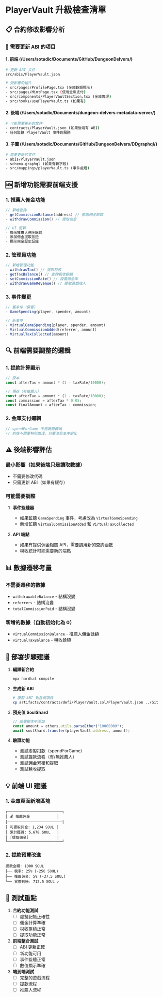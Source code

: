 # PlayerVault 升級檢查清單

## 📋 合約修改影響分析

### 🔄 需要更新 ABI 的項目

#### 1. 前端 (/Users/sotadic/Documents/GitHub/DungeonDelvers/)
```bash
# 更新 ABI 文件
src/abis/PlayerVault.json

# 受影響的組件
- src/pages/ProfilePage.tsx (金庫餘額顯示)
- src/pages/MintPage.tsx (使用金庫支付)
- src/components/PlayerVaultSection.tsx (金庫管理)
- src/hooks/usePlayerVault.ts (如果有)
```

#### 2. 後端 (/Users/sotadic/Documents/dungeon-delvers-metadata-server/)
```bash
# 可能需要更新的文件
- contracts/PlayerVault.json (如果後端有 ABI)
- 任何監聽 PlayerVault 事件的服務
```

#### 3. 子圖 (/Users/sotadic/Documents/GitHub/DungeonDelvers/DDgraphql/)
```bash
# 需要更新的文件
- abis/PlayerVault.json
- schema.graphql (如果有新字段)
- src/mappings/playerVault.ts (事件處理)
```

## 🆕 新增功能需要前端支援

### 1. 推薦人佣金功能
```typescript
// 新增查詢
- getCommissionBalance(address) // 查詢佣金餘額
- withdrawCommission() // 提取佣金

// UI 更新
- 顯示推薦人佣金餘額
- 添加佣金提取按鈕
- 顯示佣金歷史記錄
```

### 2. 管理員功能
```typescript
// 新增管理功能
- withdrawTax() // 提取稅收
- getTaxBalance() // 查詢稅收餘額
- setCommissionRate() // 設置佣金率
- withdrawGameRevenue() // 提取遊戲收入
```

### 3. 事件變更
```typescript
// 舊事件（保留）
- GameSpending(player, spender, amount)

// 新事件
- VirtualGameSpending(player, spender, amount)
- VirtualCommissionAdded(referrer, amount)
- VirtualTaxCollected(amount)
```

## 🔍 前端需要調整的邏輯

### 1. 提款計算顯示
```typescript
// 原本
const afterTax = amount * (1 - taxRate/10000);

// 現在（有推薦人）
const afterTax = amount * (1 - taxRate/10000);
const commission = afterTax * 0.05;
const finalAmount = afterTax - commission;
```

### 2. 金庫支付邏輯
```typescript
// spendForGame 不再實際轉帳
// 前端不需要特別處理，但要注意事件變化
```

## ⚠️ 後端影響評估

### 最小影響（如果後端只是讀取數據）
- 不需要修改代碼
- 只需更新 ABI（如果有緩存）

### 可能需要調整
1. **事件監聽器**
   - 如果監聽 `GameSpending` 事件，考慮改為 `VirtualGameSpending`
   - 新增監聽 `VirtualCommissionAdded` 和 `VirtualTaxCollected`

2. **API 端點**
   - 如果有提供佣金相關 API，需要調用新的查詢函數
   - 稅收統計可能需要新的端點

## 📊 數據遷移考量

### 不需要遷移的數據
- `withdrawableBalance` - 結構沒變
- `referrers` - 結構沒變
- `totalCommissionPaid` - 結構沒變

### 新增的數據（自動初始化為 0）
- `virtualCommissionBalance` - 推薦人佣金餘額
- `virtualTaxBalance` - 稅收餘額

## 🚀 部署步驟建議

1. **編譯新合約**
   ```bash
   npx hardhat compile
   ```

2. **生成新 ABI**
   ```bash
   # 複製 ABI 到各個項目
   cp artifacts/contracts/defi/PlayerVault.sol/PlayerVault.json ../GitHub/DungeonDelvers/src/abis/
   ```

3. **預充值 SoulShard**
   ```javascript
   // 部署腳本中添加
   const amount = ethers.utils.parseEther("10000000");
   await soulShard.transfer(playerVault.address, amount);
   ```

4. **驗證功能**
   - 測試虛擬扣款（spendForGame）
   - 測試提款流程（有/無推薦人）
   - 測試佣金累積和提取
   - 測試稅收提取

## 💡 前端 UI 建議

### 1. 金庫頁面新增區塊
```
┌─────────────────────────┐
│ 💰 推薦佣金            │
├─────────────────────────┤
│ 可提取佣金: 1,234 SOUL │
│ 累計獲得: 5,678 SOUL   │
│ [提取佣金]             │
└─────────────────────────┘
```

### 2. 提款預覽改進
```
提款金額: 1000 SOUL
├── 稅率: 25% (-250 SOUL)
├── 推薦佣金: 5% (-37.5 SOUL)
└── 實際到帳: 712.5 SOUL ✓
```

## 🔧 測試重點

1. **合約功能測試**
   - [ ] 虛擬記帳正確性
   - [ ] 佣金計算準確
   - [ ] 稅收累積正常
   - [ ] 提取功能正常

2. **前端整合測試**
   - [ ] ABI 更新正確
   - [ ] 新功能可用
   - [ ] 事件監聽正常
   - [ ] 數值顯示準確

3. **端到端測試**
   - [ ] 完整的遊戲流程
   - [ ] 提款流程
   - [ ] 推薦人流程
